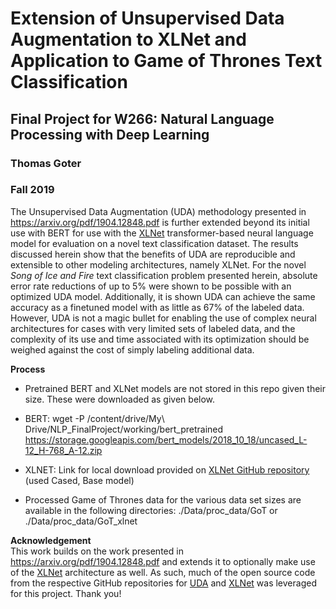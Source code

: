 # Extension of Unsupervised Data Augmentation to XLNet and Application to Game of Thrones Text Classification
## Final Project for W266: Natural Language Processing with Deep Learning
### Thomas Goter
### Fall 2019

The Unsupervised Data Augmentation (UDA) methodology presented in https://arxiv.org/pdf/1904.12848.pdf is further extended beyond its initial use with BERT for use with the [XLNet](https://arxiv.org/pdf/1906.08237.pdf) transformer-based neural language model for evaluation on a novel text classification dataset. The results discussed herein show that the benefits of UDA are reproducible and extensible to other modeling architectures, namely XLNet. For the novel *Song of Ice and Fire* text classification problem presented herein, absolute error rate reductions of up to 5\% were shown to be possible with an optimized UDA model.  Additionally, it is shown UDA can achieve the same accuracy as a finetuned model with as little as 67\% of the labeled data. However, UDA is not a magic bullet for enabling the use of complex neural architectures for cases with very limited sets of labeled data, and the complexity of its use and time associated with its optimization should be weighed against the cost of simply labeling additional data.

**Process**
 - Pretrained BERT and XLNet models are not stored in this repo given their size. These were downloaded as given below.
 - BERT: wget -P /content/drive/My\ Drive/NLP_FinalProject/working/bert_pretrained https://storage.googleapis.com/bert_models/2018_10_18/uncased_L-12_H-768_A-12.zip
 - XLNET: Link for local download provided on [XLNet GitHub repository](https://github.com/zihangdai/xlnet) (used Cased, Base model)
 
 - Processed Game of Thrones data for the various data set sizes are available in the following directories:  ./Data/proc_data/GoT or ./Data/proc_data/GoT_xlnet
 

**Acknowledgement**  
This work builds on the work presented in https://arxiv.org/pdf/1904.12848.pdf and extends it to optionally make use of the [XLNet](https://arxiv.org/pdf/1906.08237.pdf) architecture as well. As such, much of the open source code from the respective GitHub repositories for [UDA](https://github.com/google-research/uda) and [XLNet](https://github.com/zihangdai/xlnet) was leveraged for this project. Thank you!


